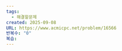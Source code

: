 ```yaml
---
tags:
  - 해결할문제
created: 2025-09-08
URL: https://www.acmicpc.net/problem/16566
반복수: "0"
복습:
---
```

